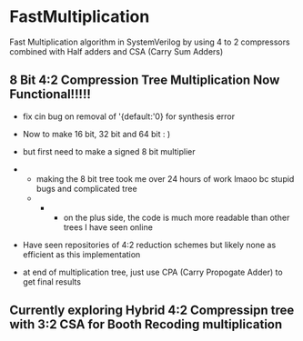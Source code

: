 # FastMultiplication
Fast Multiplication algorithm in SystemVerilog by using 4 to 2 compressors combined with Half adders and CSA (Carry Sum Adders)

## 8 Bit 4:2 Compression Tree Multiplication Now Functional!!!!!
- fix cin bug on removal of '{default:'0} for synthesis error
- Now to make 16 bit, 32 bit and 64 bit : )
- but first need to make a signed 8 bit multiplier
- - making the 8 bit tree took me over 24 hours of work lmaoo bc stupid bugs and complicated tree
  - - - on the plus side, the code is much more readable than other trees I have seen online

- Have seen repositories of 4:2 reduction schemes but likely none as efficient as this implementation

- at end of multiplication tree, just use CPA (Carry Propogate Adder) to get final results

## Currently exploring Hybrid 4:2 Compressipn tree with 3:2 CSA for Booth Recoding multiplication